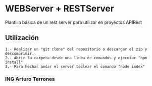 # WEBServer + RESTServer

Plantilla básica de un rest server para utilizar en proyectos APIRest

## Utilización
    1.- Realizar un "git clone" del repositorio o descargar el zip y descomprimir.
    2.- Abrir la carpeta desde una linea de comandos y ejecutar "npm install"
    3.- Para hechar andar el server teclear el comando "node index"

### ING Arturo Terrones
